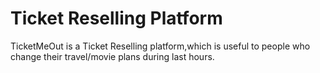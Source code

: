 # Ticket Reselling Platform

TicketMeOut is a Ticket Reselling platform,which is useful to people who change their travel/movie plans during last hours.
